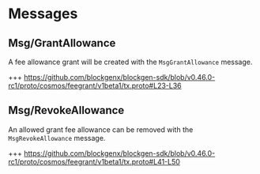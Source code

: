 <!--
order: 3
-->

# Messages

## Msg/GrantAllowance

A fee allowance grant will be created with the `MsgGrantAllowance` message.

+++ https://github.com/blockgenx/blockgen-sdk/blob/v0.46.0-rc1/proto/cosmos/feegrant/v1beta1/tx.proto#L23-L36

## Msg/RevokeAllowance

An allowed grant fee allowance can be removed with the `MsgRevokeAllowance` message.

+++ https://github.com/blockgenx/blockgen-sdk/blob/v0.46.0-rc1/proto/cosmos/feegrant/v1beta1/tx.proto#L41-L50
